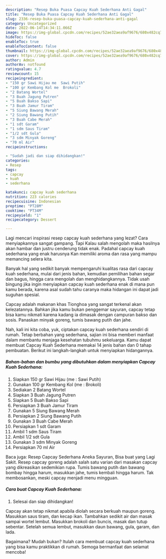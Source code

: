 ```yaml
---
description: "Resep Buka Puasa Capcay Kuah Sederhana Anti Gagal"
title: "Resep Buka Puasa Capcay Kuah Sederhana Anti Gagal"
slug: 2336-resep-buka-puasa-capcay-kuah-sederhana-anti-gagal
category: Uncategorized
date: 2022-06-14T14:34:11.066Z
image: https://img-global.cpcdn.com/recipes/52ae32aea9af9676/680x482cq70/capcay-kuah-sederhana-foto-resep-utama.jpg
hideToc: false
enableToc: true
enableTocContent: false
thumbnail: https://img-global.cpcdn.com/recipes/52ae32aea9af9676/680x482cq70/capcay-kuah-sederhana-foto-resep-utama.jpg
cover: https://img-global.cpcdn.com/recipes/52ae32aea9af9676/680x482cq70/capcay-kuah-sederhana-foto-resep-utama.jpg
author: Admin
authorAv: notfound
ratingvalue: 4.7
reviewcount: 15
recipeingredient:
- "150 gr Sawi Hijau me  Sawi Putih"
- "100 gr Kembang Kol me  Brokoli"
- "2 Batang Wortel"
- "3 Buah Jagung Putren"
- "5 Buah Bakso Sapi"
- "3 Buah Jamur Tiram"
- "5 Siung Bawang Merah"
- "2 Siung Bawang Putih"
- "3 Buah Cabe Merah"
- "1 sdt Garam"
- "1 sdm Saus Tiram"
- "1/2 sdt Gula"
- "3 sdm Minyak Goreng"
- "70 ml Air"
recipeinstructions:

- "Sudah jadi dan siap dihidangkan!"
categories:
- Resep
tags:
- capcay
- kuah
- sederhana

katakunci: capcay kuah sederhana 
nutrition: 223 calories
recipecuisine: Indonesian
preptime: "PT28M"
cooktime: "PT34M"
recipeyield: "1"
recipecategory: Dessert

---
```



Lagi mencari inspirasi resep capcay kuah sederhana yang lezat? Cara menyiapkannya sangat gampang. Tapi Kalau salah mengolah maka hasilnya akan hambar dan justru cenderung tidak enak. Padahal capcay kuah sederhana yang enak harusnya Kan memiliki aroma dan rasa yang mampu memancing selera kita.


Banyak hal yang sedikit banyak mempengaruhi kualitas rasa dari capcay kuah sederhana, mulai dari jenis bahan, kemudian pemilihan bahan segar dan bagus, hingga cara mengolah dan menghidangkannya. Tidak usah bingung jika ingin menyiapkan capcay kuah sederhana enak di mana pun kamu berada, karena asal sudah tahu caranya maka hidangan ini dapat jadi suguhan spesial.

Capcay adalah makanan khas Tionghoa yang sangat terkenal akan kelezatannya. Bahkan jika kamu bukan penggemar sayuran, capcay tetap bisa kamu nikmati karena kadang ia dimasak dengan campuran bakso dan sosis. Panaskan minyak goreng, tumis bawang putih dan jahe.


Nah, kali ini kita coba, yuk, ciptakan capcay kuah sederhana sendiri di rumah. Tetap berbahan yang sederhana, sajian ini bisa memberi manfaat dalam membantu menjaga kesehatan tubuhmu sekeluarga. Kamu dapat membuat Capcay Kuah Sederhana memakai 14 jenis bahan dan 0 tahap pembuatan. Berikut ini langkah-langkah untuk menyiapkan hidangannya.

<!--inarticleads1-->

##### Bahan-bahan dan bumbu yang dibutuhkan dalam menyiapkan Capcay Kuah Sederhana:

1. Siapkan 150 gr Sawi Hijau (me : Sawi Putih)
1. Gunakan 100 gr Kembang Kol (me : Brokoli)
1. Sediakan 2 Batang Wortel
1. Siapkan 3 Buah Jagung Putren
1. Siapkan 5 Buah Bakso Sapi
1. Persiapkan 3 Buah Jamur Tiram
1. Gunakan 5 Siung Bawang Merah
1. Persiapkan 2 Siung Bawang Putih
1. Gunakan 3 Buah Cabe Merah
1. Persiapkan 1 sdt Garam
1. Ambil 1 sdm Saus Tiram
1. Ambil 1/2 sdt Gula
1. Gunakan 3 sdm Minyak Goreng
1. Persiapkan 70 ml Air


Baca juga: Resep Capcay Sederhana Aneka Sayuran, Bisa buat yang Lagi Sakit. Resep capcay goreng adalah salah satu varian dari masakan capcay yang dikreasikan sedemikian rupa. Tumis bawang putih dan bawang bombay hingga harum, masukkan jahe, tumis kembali hingga harum. Tak membosankan, meski capcay menjadi menu mingguan. 

<!--inarticleads2-->

##### Cara buat Capcay Kuah Sederhana:


1. Selesai dan siap dihidangkan!

Capcay akan tetap nikmat apabila diolah secara berkuah maupun goreng. Masukkan saus tiram, dan kecap ikan. Tambahkan sedikit air dan masak sampai wortel lembut. Masukkan brokoli dan buncis, masak dan tutup sebentar. Setelah semua lembut, masukkan daun bawang, gula, garam, dan lada. 

Bagaimana? Mudah bukan? Itulah cara membuat capcay kuah sederhana yang bisa kamu praktikkan di rumah. Semoga bermanfaat dan selamat mencoba!
